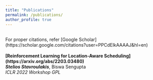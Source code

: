 ```yaml
---
title: "Publications"
permalink: /publications/
author_profile: true
---
```

<br>
For proper citations, refer [Google Scholar](https://scholar.google.com/citations?user=PPCdElkAAAAJ&hl=en)<br>
<br>
<b>[Reinforcement Learning for Location-Aware Scheduling](https://arxiv.org/abs/2203.03480)</b> <br>
<i><b>Stelios Stavroulakis</b></i>, Biswa Sengupta<br>
<i>ICLR 2022 Workshop GPL</i>
<br>
